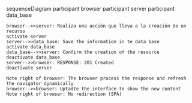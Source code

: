 sequenceDiagram
    participant browser
    participant server
    participant data_base
    
    browser-->>server: Realiza una acción que lleva a la creación de un recurso
    activate server
    server-->>data_base: Save the information in te data base
    activate data_base
    data_base-->>server: Confirm the creation of the resource
    deactivate data_base
    server-->>browser: RESPONSE: 201 Created
    deactivate server

    Note right of browser: The browser process the response and refresh the navigator dynamically
    browser-->>browser: Uptadte the interface to show the new content
    Note right of browser: No redirection (SPA)